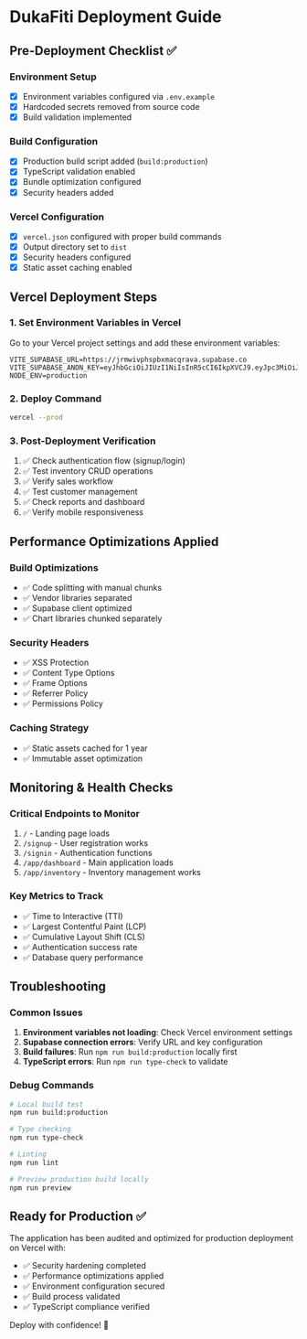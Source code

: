 # DukaFiti Deployment Guide

## Pre-Deployment Checklist ✅

### Environment Setup
- [x] Environment variables configured via `.env.example`
- [x] Hardcoded secrets removed from source code
- [x] Build validation implemented

### Build Configuration
- [x] Production build script added (`build:production`)
- [x] TypeScript validation enabled
- [x] Bundle optimization configured
- [x] Security headers added

### Vercel Configuration
- [x] `vercel.json` configured with proper build commands
- [x] Output directory set to `dist`
- [x] Security headers configured
- [x] Static asset caching enabled

## Vercel Deployment Steps

### 1. Set Environment Variables in Vercel
Go to your Vercel project settings and add these environment variables:

```
VITE_SUPABASE_URL=https://jrmwivphspbxmacqrava.supabase.co
VITE_SUPABASE_ANON_KEY=eyJhbGciOiJIUzI1NiIsInR5cCI6IkpXVCJ9.eyJpc3MiOiJzdXBhYmFzZSIsInJlZiI6ImpybXdpdnBoc3BieG1hY3FyYXZhIiwicm9sZSI6ImFub24iLCJpYXQiOjE3NTEzNzYzOTEsImV4cCI6MjA2Njk1MjM5MX0.8_XUV2gd9mVJkMCvBwgWwqWXQjlH_1YcaWD0SxvQrZI
NODE_ENV=production
```

### 2. Deploy Command
```bash
vercel --prod
```

### 3. Post-Deployment Verification
1. ✅ Check authentication flow (signup/login)
2. ✅ Test inventory CRUD operations
3. ✅ Verify sales workflow
4. ✅ Test customer management
5. ✅ Check reports and dashboard
6. ✅ Verify mobile responsiveness

## Performance Optimizations Applied

### Build Optimizations
- ✅ Code splitting with manual chunks
- ✅ Vendor libraries separated
- ✅ Supabase client optimized
- ✅ Chart libraries chunked separately

### Security Headers
- ✅ XSS Protection
- ✅ Content Type Options
- ✅ Frame Options
- ✅ Referrer Policy
- ✅ Permissions Policy

### Caching Strategy
- ✅ Static assets cached for 1 year
- ✅ Immutable asset optimization

## Monitoring & Health Checks

### Critical Endpoints to Monitor
1. `/` - Landing page loads
2. `/signup` - User registration works
3. `/signin` - Authentication functions
4. `/app/dashboard` - Main application loads
5. `/app/inventory` - Inventory management works

### Key Metrics to Track
- ✅ Time to Interactive (TTI)
- ✅ Largest Contentful Paint (LCP)
- ✅ Cumulative Layout Shift (CLS)
- ✅ Authentication success rate
- ✅ Database query performance

## Troubleshooting

### Common Issues
1. **Environment variables not loading**: Check Vercel environment settings
2. **Supabase connection errors**: Verify URL and key configuration
3. **Build failures**: Run `npm run build:production` locally first
4. **TypeScript errors**: Run `npm run type-check` to validate

### Debug Commands
```bash
# Local build test
npm run build:production

# Type checking
npm run type-check

# Linting
npm run lint

# Preview production build locally
npm run preview
```

## Ready for Production ✅

The application has been audited and optimized for production deployment on Vercel with:
- ✅ Security hardening completed
- ✅ Performance optimizations applied
- ✅ Environment configuration secured
- ✅ Build process validated
- ✅ TypeScript compliance verified

Deploy with confidence! 🚀